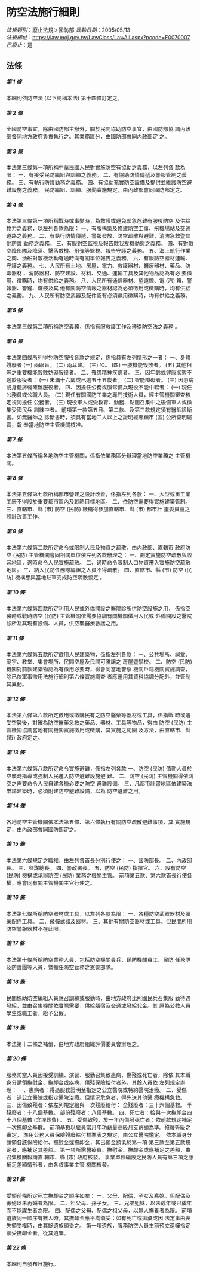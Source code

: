 # 防空法施行細則

*法規類別*：廢止法規＞國防部
*異動日期*：2005/05/13  
*法規網址*：https://law.moj.gov.tw/LawClass/LawAll.aspx?pcode=F0070007
*已廢止*：是


## 法條
##### 第 1 條
本細則依防空法 (以下簡稱本法) 第十四條訂定之。

##### 第 2 條
全國防空事宜，除由國防部主辦外，關於民間協助防空事宜，由國防部協
調內政部督同地方政府負責執行之。其業務區分，由國防部會同內政部定
之。

##### 第 3 條
本法第三條第一項所稱中華民國人民對實施防空有協助之義務，以左列各
款為限：
一、有接受民防編組與訓練之義務。
二、有協助防情傳遞及警報管制之義務。
三、有執行防護勤務之義務。
四、有協助充實防空設備及提供並維護防空避難設施之義務。
民防編組、訓練、服勤實施規定，由內政部會同國防部定之。


##### 第 4 條
本法第三條第一項所稱戰時或事變時，為救護或避免緊急危難有服役防空
及供給物力之義務，以左列各款為限：
一、有服構築及修建防空工事、飛機場站及交通道路之義務。
二、有執行防情傳遞、警報發放、防空疏散與避難、消防急救暨其他防護
    勤務之義務。
三、有服對空監視及報告敵我友機動態之義務。
四、有對敵空降部隊及降落、擊落敵機、飛彈等監視、報告守護之義務。
五、海上航行作業之商、漁船對敵機活動有適時向有關單位報告之義務。
六、有服防空器材運輸、守護之義務。
七、人民所有土地、房屋、電力、救護器材、醫療器材、藥品、防毒器材
    、消防器材、防空建設、材料、交通、運輸工具及其他物品認為有必
    要徵用、徵購時，均有供給之義務。
八、人民所有通信器材、望遠鏡、電 (汽) 笛、警報器、警鐘、鑼鼓及其
    他有關防空情報之器材認為必須徵用或徵購時，均有供給之義務。
九、人民所有防空武器及配件認有必須徵用徵購時，均有供給之義務。


##### 第 5 條
本法第三條第二項所稱防空義務，係指有服救護工作及遵從防空法之義務
。

##### 第 6 條
本法第四條所列得免防空服役各款之規定，係指具有左列情形之一者：
一、身體殘廢者
 (一) 兩眼盲。
 (二) 兩耳聾。
 (三) 啞。
 (四) 一肢機能毀敗者。
 (五) 其他相等之重要機能毀敗妨礙服役者。
二、罹患精神疾病者。
三、因年齡或健康狀態不適於服役者：
 (一) 未滿十六歲或已逾五十五歲者。
 (二) 智能障礙者。
 (三) 因患病或身體孱弱確難服役者。
四、因擔任公務或服常備兵現役不能中輟者：
 (一) 現任公務員或公職人員。
 (二) 現任有關國防工業之專門技術人員，經主管機關審查核定視同擔任
      公務者。
 (三) 現役軍人或受教育、勤務、點閱召集中之後備軍人或徵集受國民兵
      訓練中者。
前項第一款第五目、第二款、及第三款規定須有醫師診斷書。如無醫師之
診斷書時，須具有當地二人以上之證明經鄉鎮市 (區) 公所查明屬實，報
奉當地防空主管機關核准。


##### 第 7 條
本法第五條所稱各地防空主管機關，係指依業務區分辦理當地防空業務之
主管機關。

##### 第 8 條
本法第五條第七款所稱都市營建之設計改善，係指左列各款：
一、大型或重工業工廠不得設於重要都市區內及戰略目標地區。
二、依防空需要得實施建築管制。
三、直轄市、縣 (市) 防空 (民防) 機構得參加直轄市、縣 (市) 都市計
    畫委員會之設計改善工作。


##### 第 9 條
本法第六條第二款所定命令或限制人民及物資之疏散，由內政部、直轄市
政府防空 (民防) 主管機關會同相關單位依左列各款辦理之：
一、劃定實施防空疏散與收容地區，適時命令人民實施疏散。
二、適時命令限制人口物資遷入實施防空疏散地區。
三、納入民防任務隊編組之人員不得疏散。
四、直轄市、縣 (市) 防空 (民防) 機構應與當地駐軍完成防空疏散協定
。


##### 第 10 條
本法第六條第四款所定利用人民或外僑開設之醫院診所供防空設施之用，
係指空襲時或戰時防空 (民防) 主管機關依需要協調有關機關徵用人民或
外僑開設之醫院診所及其現有設備、人員，供空襲醫療救護之用。

##### 第 11 條
本法第六條第五款所定徵用人民建築物，係指左列各款：
一、公共場所、祠堂、廟宇、教堂、集會場所、民間空屋及民間可騰讓之
    房屋暨學校。
二、防空 (民防) 機關對前款建築物認為有徵用必要時，得會同當地警察
    機關戶籍機關實施調查，除已依軍事徵用法施行細則第六條實施調查
    者應運用其資料協調分配外，並管制其異動。


##### 第 12 條
本法第六條第六款所定徵用或徵購民有之防空醫藥等器材或工具，係指戰
時或遭受空襲後，對確為防空醫藥急救之藥品、器材、工具等物品，得由
防空 (民防) 主管機關協調當地有關機關實施徵用或徵購，其實施之範圍
及方法，由直轄市、縣 (市) 政府定之。

##### 第 13 條
本法第六條第八款所定命令實施避難，係指左列各款
一、防空 (民防) 值勤人員於空襲時指導或強制人民進入防空避難設施避
    難。
二、防空 (民防) 主管機關得依防空之需要命令人民自建各種必要之防空
    避難設備。
三、凡都市計畫地區依建築法申請建築時，必須附建防空避難設備，以為
    防空避難之用。


##### 第 14 條
各地防空主管機關依本法第五條、第六條執行有關防空疏散避難事項，其
實施規定，由內政部會同國防部定之。

##### 第 15 條
本法第六條規定之職權，由左列各首長分別行使之：
一、國防部長。
二、內政部長。
三、參謀總長。
四、警政署長。
五、防空 (民防) 指揮官。
六、設有防空 (民防) 機構或承辦防空 (民防) 業務之機關主管。
前項第五款、第六款首長行使各權，應會同有關主管機關主官行使之。


##### 第 16 條
本法第七條所稱防空器材或工具，以左列各款為限：
一、各種防空武器器材及彈藥配件工具。
二、飛彈武器及器材。
三、其他有關防空器材或工具。但民間所用防空警報器材不在此限。


##### 第 17 條
本法第十條所稱防空業務人員，包括防空機關員兵、民防機關員工、民防
任務隊及防護團等人員，暨擔任防空勤務之憲警部隊。

##### 第 18 條
民間協助防空編組人員應召訓練或服勤時，由地方政府比照國民兵召集服
勤待遇發給，並由召集機關依實際需要，供給膳宿及交通或發給代金。其
原為公教人員學生或職工者，給予公假。

##### 第 19 條
本法第十二條之補償，由地方政府組織評價委員會辦理之。

##### 第 20 條
服務防空人員因接受訓練、演習、服勤召集致患病、傷殘或死亡者，除依
其本職身分請領撫慰金、撫卹金或疾病、傷殘保險給付者外，其餘人員依
左列規定辦理：
一、患病者：得憑服務證明至指定之公立醫院或特約醫院治療。
二、受傷者：送公立醫院或指定醫院治療。但情況危急者，得先送其他醫
    療機構急救。
三、因傷致殘者：依左列規定給與一次殘廢給付：
    全殘廢者：三十六個基數。
    半殘廢者：十八個基數。
    部份殘廢者：八個基數。
四、死亡者：給與一次撫卹金四十八個基數 (含埋葬費) 。
五、受傷致殘，於一年內傷發死亡者：依前款規定補足一次撫卹金基數。
    前項基數以雇員當月年功薪最高級月支薪額為準。殘廢等級之審定，
    準用公務人員保險殘廢給付標準表之規定，由公立醫院鑑定。
依本職身分請領各該保險給付、撫慰金或撫卹金，其已領金額低於第一項
第三款至第五款規定者，應補足其差額。
第一項所需醫療費、撫慰金、撫卹金或應補足之差額，由召集機關報請直
轄市、縣 (市) 政府核發。
事業單位編設之民防人員有第三項之應補足差額情形者，由各該事業主管
機關核發。


##### 第 21 條
受領前條所定死亡撫卹金之順序如左：
一、父母、配偶、子女及寡媳。但配偶及寡媳以未再婚者為限。
二、祖父母、孫子女。
三、兄弟姐妹，以未成年或已成年而不能謀生者為限。
四、配偶之父母、配偶之祖父母，以無人撫養者為限。
前項遺族同一順序有數人時，其撫卹金應平均領受；如有死亡或拋棄或因
法定事由喪失領受權時，由其餘遺族領受之。
第一項遺族，服務防空人員生前預立遺囑指定領受撫卹金者，從其遺囑。


##### 第 22 條
本細則自發布日施行。


